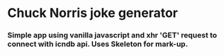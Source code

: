#  Chuck Norris joke generator 
###  Simple app using vanilla javascript and xhr 'GET' request to connect with icndb api.  Uses Skeleton for mark-up.